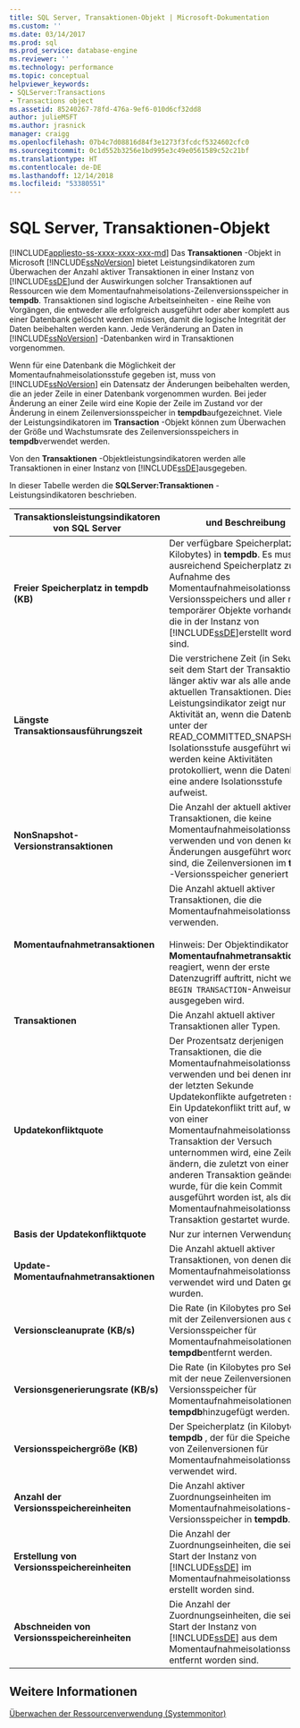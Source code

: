 ```yaml
---
title: SQL Server, Transaktionen-Objekt | Microsoft-Dokumentation
ms.custom: ''
ms.date: 03/14/2017
ms.prod: sql
ms.prod_service: database-engine
ms.reviewer: ''
ms.technology: performance
ms.topic: conceptual
helpviewer_keywords:
- SQLServer:Transactions
- Transactions object
ms.assetid: 85240267-78fd-476a-9ef6-010d6cf32dd8
author: julieMSFT
ms.author: jrasnick
manager: craigg
ms.openlocfilehash: 07b4c7d08816d84f3e1273f3fcdcf5324602cfc0
ms.sourcegitcommit: 0c1d552b3256e1bd995e3c49e0561589c52c21bf
ms.translationtype: HT
ms.contentlocale: de-DE
ms.lasthandoff: 12/14/2018
ms.locfileid: "53380551"
---
```

# <a name="sql-server-transactions-object"></a>SQL Server, Transaktionen-Objekt
[!INCLUDE[appliesto-ss-xxxx-xxxx-xxx-md](../../includes/appliesto-ss-xxxx-xxxx-xxx-md.md)]
  Das **Transaktionen** -Objekt in Microsoft [!INCLUDE[ssNoVersion](../../includes/ssnoversion-md.md)] bietet Leistungsindikatoren zum Überwachen der Anzahl aktiver Transaktionen in einer Instanz von [!INCLUDE[ssDE](../../includes/ssde-md.md)]und der Auswirkungen solcher Transaktionen auf Ressourcen wie dem Momentaufnahmeisolations-Zeilenversionsspeicher in **tempdb**. Transaktionen sind logische Arbeitseinheiten - eine Reihe von Vorgängen, die entweder alle erfolgreich ausgeführt oder aber komplett aus einer Datenbank gelöscht werden müssen, damit die logische Integrität der Daten beibehalten werden kann. Jede Veränderung an Daten in [!INCLUDE[ssNoVersion](../../includes/ssnoversion-md.md)] -Datenbanken wird in Transaktionen vorgenommen.  
  
 Wenn für eine Datenbank die Möglichkeit der Momentaufnahmeisolationsstufe gegeben ist, muss von [!INCLUDE[ssNoVersion](../../includes/ssnoversion-md.md)] ein Datensatz der Änderungen beibehalten werden, die an jeder Zeile in einer Datenbank vorgenommen wurden. Bei jeder Änderung an einer Zeile wird eine Kopie der Zeile im Zustand vor der Änderung in einem Zeilenversionsspeicher in **tempdb**aufgezeichnet. Viele der Leistungsindikatoren im **Transaction** -Objekt können zum Überwachen der Größe und Wachstumsrate des Zeilenversionsspeichers in **tempdb**verwendet werden.  
  
 Von den **Transaktionen** -Objektleistungsindikatoren werden alle Transaktionen in einer Instanz von [!INCLUDE[ssDE](../../includes/ssde-md.md)]ausgegeben.  
  
 In dieser Tabelle werden die **SQLServer:Transaktionen** -Leistungsindikatoren beschrieben.  
  
|Transaktionsleistungsindikatoren von SQL Server|und Beschreibung|  
|--------------------------------------|-----------------|  
|**Freier Speicherplatz in tempdb (KB)**|Der verfügbare Speicherplatz (in Kilobytes) in **tempdb**. Es muss ausreichend Speicherplatz zur Aufnahme des Momentaufnahmeisolationsstufen-Versionsspeichers und aller neuer temporärer Objekte vorhanden sein, die in der Instanz von [!INCLUDE[ssDE](../../includes/ssde-md.md)]erstellt worden sind.|  
|**Längste Transaktionsausführungszeit**|Die verstrichene Zeit (in Sekunden) seit dem Start der Transaktion, die länger aktiv war als alle anderen aktuellen Transaktionen. Dieser Leistungsindikator zeigt nur Aktivität an, wenn die Datenbank unter der READ_COMMITTED_SNAPSHOT-Isolationsstufe ausgeführt wird. Es werden keine Aktivitäten protokolliert, wenn die Datenbank eine andere Isolationsstufe aufweist.|  
|**NonSnapshot-Versionstransaktionen**|Die Anzahl der aktuell aktiven Transaktionen, die keine Momentaufnahmeisolationsstufe verwenden und von denen keine Änderungen ausgeführt worden sind, die Zeilenversionen im **tempdb** -Versionsspeicher generiert haben.|  
|**Momentaufnahmetransaktionen**|Die Anzahl aktuell aktiver Transaktionen, die die Momentaufnahmeisolationsstufe verwenden.<br /><br /> Hinweis: Der Objektindikator für **Momentaufnahmetransaktionen** reagiert, wenn der erste Datenzugriff auftritt, nicht wenn die `BEGIN TRANSACTION`-Anweisung ausgegeben wird.|  
|**Transaktionen**|Die Anzahl aktuell aktiver Transaktionen aller Typen.|  
|**Updatekonfliktquote**|Der Prozentsatz derjenigen Transaktionen, die die Momentaufnahmeisolationsstufe verwenden und bei denen innerhalb der letzten Sekunde Updatekonflikte aufgetreten sind. Ein Updatekonflikt tritt auf, wenn von einer Momentaufnahmeisolationsstufen-Transaktion der Versuch unternommen wird, eine Zeile zu ändern, die zuletzt von einer anderen Transaktion geändert wurde, für die kein Commit ausgeführt worden ist, als die Momentaufnahmeisolationsstufen-Transaktion gestartet wurde.|  
|**Basis der Updatekonfliktquote**|Nur zur internen Verwendung.|
|**Update-Momentaufnahmetransaktionen**|Die Anzahl aktuell aktiver Transaktionen, von denen die Momentaufnahmeisolationsstufe verwendet wird und Daten geändert wurden.|  
|**Versionscleanuprate (KB/s)**|Die Rate (in Kilobytes pro Sekunde), mit der Zeilenversionen aus dem Versionsspeicher für Momentaufnahmeisolationen in **tempdb**entfernt werden.|  
|**Versionsgenerierungsrate (KB/s)**|Die Rate (in Kilobytes pro Sekunde), mit der neue Zeilenversionen zum Versionsspeicher für Momentaufnahmeisolationen in **tempdb**hinzugefügt werden.|  
|**Versionsspeichergröße (KB)**|Der Speicherplatz (in Kilobytes) in **tempdb** , der für die Speicherung von Zeilenversionen für Momentaufnahmeisolationsstufen verwendet wird.|  
|**Anzahl der Versionsspeichereinheiten**|Die Anzahl aktiver Zuordnungseinheiten im Momentaufnahmeisolations-Versionsspeicher in **tempdb**.|  
|**Erstellung von Versionsspeichereinheiten**|Die Anzahl der Zuordnungseinheiten, die seit dem Start der Instanz von [!INCLUDE[ssDE](../../includes/ssde-md.md)] im Momentaufnahmeisolationsspeicher erstellt worden sind.|  
|**Abschneiden von Versionsspeichereinheiten**|Die Anzahl der Zuordnungseinheiten, die seit dem Start der Instanz von [!INCLUDE[ssDE](../../includes/ssde-md.md)] aus dem Momentaufnahmeisolationsspeicher entfernt worden sind.|  
  
## <a name="see-also"></a>Weitere Informationen  
 [Überwachen der Ressourcenverwendung &#40;Systemmonitor&#41;](../../relational-databases/performance-monitor/monitor-resource-usage-system-monitor.md)  
  
  
